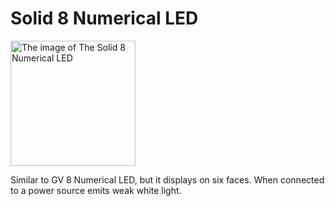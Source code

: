 # Solid 8 Numerical LED <Badge text="v2.0" type="info"/>

<img alt="The image of The Solid 8 Numerical LED" src="/images/expand/displays/GVSolid8NumberLedBlock.webp" class="center_image" style="width: 200px;">

Similar to GV 8 Numerical LED, but it displays on six faces. When connected to a power source emits weak white light.